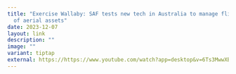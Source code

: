 ```yaml
---
title: "Exercise Wallaby: SAF tests new tech in Australia to manage flight paths
  of aerial assets"
date: 2023-12-07
layout: link
description: ""
image: ""
variant: tiptap
external: https://https://www.youtube.com/watch?app=desktop&v=6Ts3MwwXBIo
---
```

